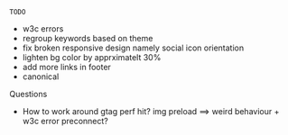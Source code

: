    TODO
* w3c errors
* regroup keywords based on theme
* fix broken responsive design namely social icon orientation
* lighten bg color by apprximatelt 30%
* add more links in footer
* canonical


 Questions

 * How to work around gtag perf hit?
 img preload ==> weird behaviour + w3c error preconnect?
 
